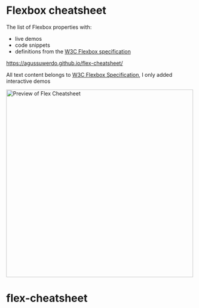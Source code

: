 # Flexbox cheatsheet

The list of Flexbox properties with:

* live demos
* code snippets
* definitions from the [W3C Flexbox specification](https://www.w3.org/TR/css-flexbox-1/)

https://agussuwerdo.github.io/flex-cheatsheet/

All text content belongs to <a href="https://www.w3.org/TR/css-flexbox-1/">W3C Flexbox Specification</a>, I only added interactive demos

<img src="https://agussuwerdo.github.io/flex-cheatsheet/screenshot.png"
alt="Preview of Flex Cheatsheet" width="500"/>
# flex-cheatsheet
